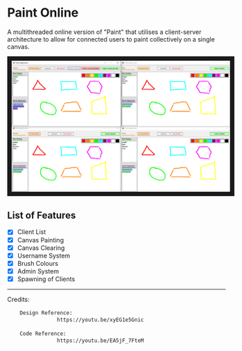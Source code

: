 # Paint Online

A multithreaded online version of "Paint" that utilises a client-server architecture to allow for connected users to paint collectively on a single canvas.

<img src="Assets/Paint Demo.png" alt="Paint Application Demo 1" border="10" />

## List of Features

- [x] Client List
- [x] Canvas Painting
- [x] Canvas Clearing
- [x] Username System
- [x] Brush Colours
- [x] Admin System
- [x] Spawning of Clients

---

Credits:

        Design Reference:
                    https://youtu.be/xyEG1e5Gnic
                    
        Code Reference:
                    https://youtu.be/EA5jF_7FteM
